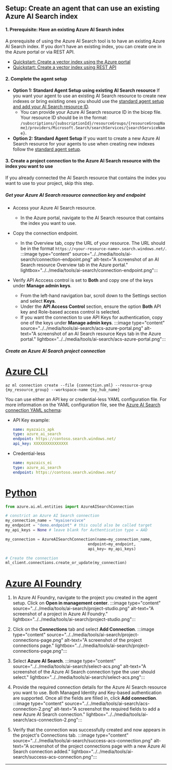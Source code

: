 ## Setup: Create an agent that can use an existing Azure AI Search index

#### 1. Prerequisite: Have an existing Azure AI Search index
A prerequisite of using the Azure AI Search tool is to have an existing Azure AI Search index. If you don't have an existing index, you can create one in the Azure portal or via REST API.
-  [Quickstart: Create a vector index using the Azure portal](../../../../search/search-get-started-portal-import-vectors.md)
- [Quickstart: Create a vector index using REST API](../../../../search/search-get-started-vector.md)


#### 2. Complete the agent setup
- **Option 1: Standard Agent Setup using existing AI Search resource** If you want your agent to use an existing AI Search resource to create new indexes or bring existing ones you should use the [standard agent setup and add your AI Search resource ID](../../quickstart.md). 
    - You can provide your Azure AI Search resource ID in the bicep file. Your resource ID should be in the format: `/subscriptions/{subscriptionId}/resourceGroups/{resourceGroupName}/providers/Microsoft.Search/searchServices/{searchServiceName}`.
- **Option 2: Standard Agent Setup** If you want to create a new Azure AI Search resource for your agents to use when creating new indexes follow the [standard agent setup](../../quickstart.md).


#### 3. Create a project connection to the Azure AI Search resource with the index you want to use
If you already connected the AI Search resource that contains the index you want to use to your project, skip this step.

##### Get your Azure AI Search resource connection key and endpoint
- Access your Azure AI Search resource.
     - In the Azure portal, navigate to the AI Search resource that contains the index you want to use. 
- Copy the connection endpoint.
    - In the Overview tab, copy the URL of your resource. The URL should be in the format `https://<your-resource-name>.search.windows.net/`.
     :::image type="content" source="../../media/tools/ai-search/connection-endpoint.png" alt-text="A screenshot of an AI Search resource Overview tab in the Azure portal." lightbox="../../media/tools/ai-search/connection-endpoint.png":::

- Verify API Acccess control is set to **Both** and copy one of the keys under **Manage admin keys**. 
    - From the left-hand navigation bar, scroll down to the Settings section and select **Keys**. 
    - Under the **API Access Control** section, ensure the option **Both** API key and Role-based access control is selected.
    - If you want the connection to use API Keys for authentication, copy one of the keys under **Manage admin keys**.
    :::image type="content" source="../../media/tools/ai-search/acs-azure-portal.png" alt-text="A screenshot of an AI Search resource Keys tab in the Azure portal." lightbox="../../media/tools/ai-search/acs-azure-portal.png":::

##### Create an Azure AI Search project connection

# [Azure CLI](#tab/azurecli)
```azurecli
az ml connection create --file {connection.yml} --resource-group {my_resource_group} --workspace-name {my_hub_name}
```

You can use either an API key or credential-less YAML configuration file. For more information on the YAML configuration file, see the [Azure AI Search connection YAML schema](../../../../machine-learning/reference-yaml-connection-ai-search.md):
- API Key example:

    ```yml
    name: myazaics_apk
    type: azure_ai_search
    endpoint: https://contoso.search.windows.net/
    api_key: XXXXXXXXXXXXXXX
    ```

- Credential-less

    ```yml    
    name: myazaics_ei
    type: azure_ai_search
    endpoint: https://contoso.search.windows.net/
    ```

# [Python](#tab/python)
```python
from azure.ai.ml.entities import AzureAISearchConnection

# constrict an Azure AI Search connection
my_connection_name = "myaiservivce"
my_endpoint = "demo.endpoint" # this could also be called target
my_api_keys = None # leave blank for Authentication type = AAD

my_connection = AzureAISearchConnection(name=my_connection_name,
                                    endpoint=my_endpoint, 
                                    api_key= my_api_keys)

# Create the connection
ml_client.connections.create_or_update(my_connection)
```
# [Azure AI Foundry](#tab/azureaifoundry)
1. In Azure AI Foundry, navigate to the project you created in the agent setup. Click on **Open in management center**.
    :::image type="content" source="../../media/tools/ai-search/project-studio.png" alt-text="A screenshot of a project in Azure AI Foundry." lightbox="../../media/tools/ai-search/project-studio.png":::

2. Click on the **Connections** tab and select **Add Connection**.
 :::image type="content" source="../../media/tools/ai-search/project-connections-page.png" alt-text="A screenshot of the project connections page." lightbox="../../media/tools/ai-search/project-connections-page.png":::

3. Select **Azure AI Search**.
 :::image type="content" source="../../media/tools/ai-search/select-acs.png" alt-text="A screenshot of the Azure AI Search connection type the user should select." lightbox="../../media/tools/ai-search/select-acs.png":::

4. Provide the required connection details for the Azure AI Search resource you want to use. Both Managed Identity and Key-based authentication are supported. Once all the fields are filled in, click **Add connection**.
:::image type="content" source="../../media/tools/ai-search/acs-connection-2.png" alt-text="A screenshot the required fields to add a new Azure AI Search connection." lightbox="../../media/tools/ai-search/acs-connection-2.png":::

5. Verify that the connection was successfully created and now appears in the project's Connections tab.
:::image type="content" source="../../media/tools/ai-search/success-acs-connection.png" alt-text="A screenshot of the project connections page with a new Azure AI Search connection added." lightbox="../../media/tools/ai-search/success-acs-connection.png":::
---

